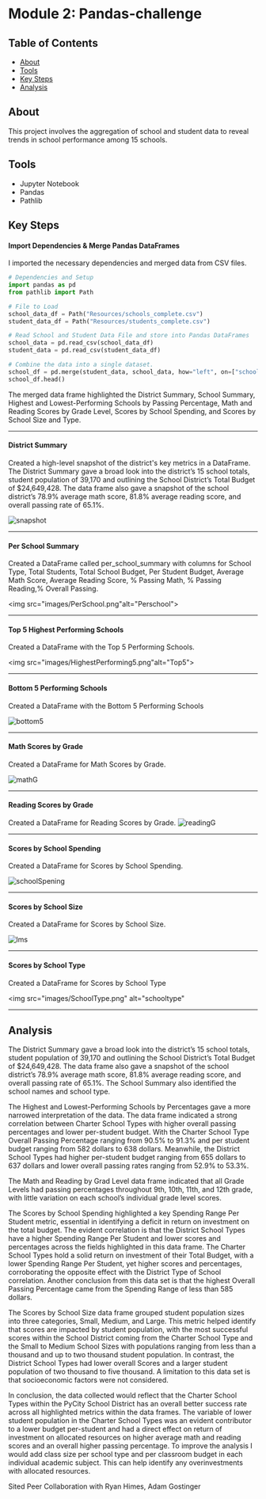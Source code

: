 # Module 2: Pandas-challenge

## Table of Contents

* [About](#about)
* [Tools](#tools)
* [Key Steps](#key-steps)
* [Analysis](#analysis)

## About

This project involves the aggregation of school and student data to reveal trends in school performance among 15 schools.

## Tools

* Jupyter Notebook
* Pandas
* Pathlib

## Key Steps

#### **Import Dependencies & Merge Pandas DataFrames**

I imported the necessary dependencies and merged data from CSV files.

```python
# Dependencies and Setup
import pandas as pd
from pathlib import Path

# File to Load
school_data_df = Path("Resources/schools_complete.csv")
student_data_df = Path("Resources/students_complete.csv")

# Read School and Student Data File and store into Pandas DataFrames
school_data = pd.read_csv(school_data_df)
student_data = pd.read_csv(student_data_df)

# Combine the data into a single dataset.
school_df = pd.merge(student_data, school_data, how="left", on=["school_name", "school_name"])
school_df.head()

```
The merged data frame highlighted the District Summary, School Summary, Highest and Lowest-Performing Schools by Passing Percentage, Math and Reading Scores by Grade Level, Scores by School Spending, and Scores by School Size and Type. 

---------------------------------------------------

#### **District Summary**
Created a high-level snapshot of the district's key metrics in a DataFrame.  
The District Summary gave a broad look into the district’s 15 school totals, student population of 39,170 and outlining the School District’s Total Budget of $24,649,428. The data frame also gave a snapshot of the school district’s 78.9% average math score, 81.8% average reading score, and overall passing rate of 65.1%.

<img src="images/DistrictSnapshot.png" alt= "snapshot">

---------------------------------------------------

#### **Per School Summary**
Created a DataFrame called per_school_summary with columns for School Type, Total Students, Total School Budget, Per Student Budget, Average Math Score, Average Reading Score, % Passing Math, % Passing Reading,% Overall Passing.

<img src="images/PerSchool.png"alt="Perschool">

---------------------------------------------------

#### **Top 5 Highest Performing Schools**
Created a DataFrame with the Top 5 Performing Schools.

<img src="images/HighestPerforming5.png"alt="Top5">

---------------------------------------------------
#### **Bottom 5 Performing Schools**
Created a DataFrame with the Bottom 5 Performing Schools

<img src="images/Bottom5.png" alt="bottom5">

---------------------------------------------------

#### **Math Scores by Grade**
Created a DataFrame for Math Scores by Grade.

<img src="images/MathByGrade.png" alt="mathG">

---------------------------------------------------

#### **Reading Scores by Grade**

Created a DataFrame for Reading Scores by Grade.
<img src="images/ReadingByGrade.png" alt="readingG">

---------------------------------------------------

#### **Scores by School Spending**
Created a DataFrame for Scores by School Spending.

<img src="images/ScoreSchoolSpending.png" alt= "schoolSpening">

---------------------------------------------------

#### **Scores by School Size**
Created a DataFrame for Scores by School Size.

<img src="images/SML.png" alt="lms">

---------------------------------------------------

#### **Scores by School Type**
Created a DataFrame for Scores by School Type

<img src="images/SchoolType.png" alt="schooltype"

---------------------------------------------------

## Analysis
The District Summary gave a broad look into the district’s 15 school totals, student population of 39,170 and outlining the School District’s Total Budget of $24,649,428. The data frame also gave a snapshot of the school district’s 78.9% average math score, 81.8% average reading score, and overall passing rate of 65.1%. The School Summary also identified the school names and school type.

The Highest and Lowest-Performing Schools by Percentages gave a more narrowed interpretation of the data. The data frame indicated a strong correlation between Charter School Types with higher overall passing percentages and lower per-student budget. With the Charter School Type Overall Passing Percentage ranging from 90.5% to 91.3% and per student budget ranging from 582 dollars to 638 dollars. Meanwhile, the District School Types had higher per-student budget ranging from 655 dollars to 637 dollars and lower overall passing rates ranging from 52.9% to 53.3%.</n>

The Math and Reading by Grad Level data frame indicated that all Grade Levels had passing percentages throughout 9th, 10th, 11th, and 12th grade, with little variation on each school’s individual grade level scores.  

The Scores by School Spending highlighted a key Spending Range Per Student metric, essential in identifying a deficit in return on investment on the total budget. The evident correlation is that the District School Types have a higher Spending Range Per Student and lower scores and percentages across the fields highlighted in this data frame. The Charter School Types hold a solid return on investment of their Total Budget, with a lower Spending Range Per Student, yet higher scores and percentages, corroborating the opposite effect with the District Type of School correlation. Another conclusion from this data set is that the highest Overall Passing Percentage came from the Spending Range of less than 585 dollars.

The Scores by School Size data frame grouped student population sizes into three categories, Small, Medium, and Large. This metric helped identify that scores are impacted by student population, with the most successful scores within the School District coming from the Charter School Type and the Small to Medium School Sizes with populations ranging from less than a thousand and up to two thousand student population. In contrast, the District School Types had lower overall Scores and a larger student population of two thousand to five thousand. A limitation to this data set is that socioeconomic factors were not considered.

In conclusion, the data collected would reflect that the Charter School Types within the PyCity School District has an overall better success rate across all highlighted metrics within the data frames. The variable of lower student population in the Charter School Types was an evident contributor to a lower budget per-student and had a direct effect on return of investment on allocated resources on higher average math and reading scores and an overall higher passing percentage. To improve the analysis I would add class size per school type and per classroom budget in each individual academic subject. This can help identify any overinvestments with allocated resources. 


Sited Peer Collaboration with Ryan Himes, Adam Gostinger
